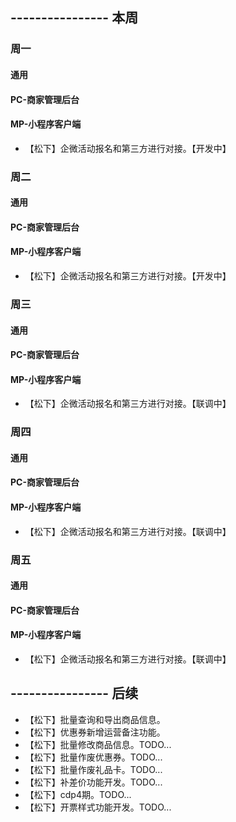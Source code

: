 ## ---------------- 本周

### 周一
#### 通用
#### PC-商家管理后台
#### MP-小程序客户端
* 【松下】企微活动报名和第三方进行对接。【开发中】

### 周二
#### 通用
#### PC-商家管理后台
#### MP-小程序客户端
* 【松下】企微活动报名和第三方进行对接。【开发中】

### 周三
#### 通用
#### PC-商家管理后台
#### MP-小程序客户端
* 【松下】企微活动报名和第三方进行对接。【联调中】

### 周四
#### 通用
#### PC-商家管理后台
#### MP-小程序客户端
* 【松下】企微活动报名和第三方进行对接。【联调中】

### 周五
#### 通用
#### PC-商家管理后台
#### MP-小程序客户端
* 【松下】企微活动报名和第三方进行对接。【联调中】

## ---------------- 后续
* 【松下】批量查询和导出商品信息。
* 【松下】优惠券新增运营备注功能。
* 【松下】批量修改商品信息。TODO...
* 【松下】批量作废优惠券。TODO...
* 【松下】批量作废礼品卡。TODO...
* 【松下】补差价功能开发。TODO...
* 【松下】cdp4期。TODO...
* 【松下】开票样式功能开发。TODO...
